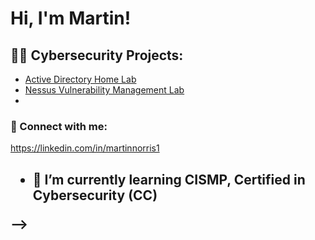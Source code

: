 <h1>Hi, I'm Martin! </h1>

<h2>👨‍💻 Cybersecurity Projects:</h2>

  - [Active Directory Home Lab](https://github.com/mdnorris1/Active-Directory-Lab/)
  - [Nessus Vulnerability Management Lab](https://github.com/mdnorris1/NessusVulnerabilityLab)
- 
<h3> 🤳 Connect with me:</h2>

https://linkedin.com/in/martinnorris1  



<h2>


- 🌱 I’m currently learning CISMP, Certified in Cybersecurity (CC)

--></h>
